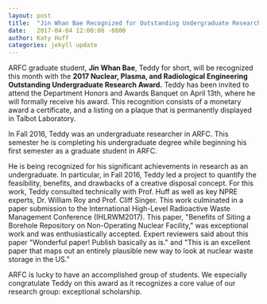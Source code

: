 ```yaml
---
layout: post
title:  "Jin Whan Bae Recognized for Outstanding Undergraduate Research"
date:   2017-04-04 12:00:00 -0800
author: Katy Huff
categories: jekyll update
---
```


ARFC graduate student, **Jin Whan Bae**, Teddy for short, will be recognized this 
month with the **2017 Nuclear, Plasma, and Radiological Engineering Outstanding 
Undergraduate Research Award.**  Teddy has been invited to attend the Department 
Honors and Awards Banquet on April 13th, where he will formally receive his 
award.  This recognition consists of a monetary award a certificate, and a 
listing on a plaque that is permanently displayed in Talbot Laboratory.  

In Fall 2016, Teddy was an undergraduate researcher in ARFC. This semester he
is completing his undergraduate degree while beginning his first semester as a
graduate student in ARFC. 

He is being recognized for his significant achievements in research as an
undergraduate. In particular, in Fall 2016, Teddy led a project to quantify the
feasibility, benefits, and drawbacks of a creative disposal concept.  For this
work, Teddy consulted technically with Prof. Huff as well as key NPRE experts, 
Dr. William  Roy and Prof. Cliff Singer. This work culminated in a paper 
submission to the International High-Level Radioactive Waste Management 
Conference (IHLRWM2017).  This paper, "Benefits of Siting a Borehole Repository 
on Non-Operating Nuclear Facility," was exceptional work and was 
enthusiastically accepted.  Expert reviewers said about this paper "Wonderful 
paper! Publish basically as is." and "This is an excellent paper that maps out 
an entirely plausible new way to look at nuclear waste storage in the US." 

ARFC is lucky to have an accomplished group of students. We especially congratulate 
Teddy on this award as it recognizes a core value of our research group: 
exceptional scholarship.

